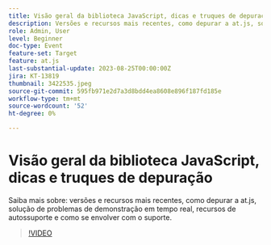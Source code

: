 ```yaml
---
title: Visão geral da biblioteca JavaScript, dicas e truques de depuração
description: Versões e recursos mais recentes, como depurar a at.js, solução de problemas de demonstração em tempo real, recursos de autossuporte e como se envolver com o suporte.
role: Admin, User
level: Beginner
doc-type: Event
feature-set: Target
feature: at.js
last-substantial-update: 2023-08-25T00:00:00Z
jira: KT-13819
thumbnail: 3422535.jpeg
source-git-commit: 595fb971e2d7a3d8bdd4ea8608e896f187fd185e
workflow-type: tm+mt
source-wordcount: '52'
ht-degree: 0%

---
```



# Visão geral da biblioteca JavaScript, dicas e truques de depuração

Saiba mais sobre: versões e recursos mais recentes, como depurar a at.js, solução de problemas de demonstração em tempo real, recursos de autossuporte e como se envolver com o suporte.

>[!VIDEO](https://video.tv.adobe.com/v/3422535/?learn=on)
